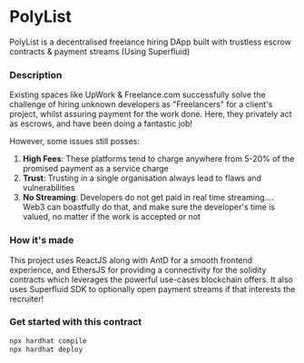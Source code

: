 # PolyList

PolyList is a decentralised freelance hiring DApp built with trustless escrow contracts & payment streams (Using Superfluid)

### Description
Existing spaces like UpWork & Freelance.com successfully solve the challenge of hiring unknown developers as "Freelancers" for a client's project, whilst assuring payment for the work done. Here, they privately act as escrows, and have been doing a fantastic job!

However, some issues still posses:
1) **High Fees**: These platforms tend to charge anywhere from 5-20% of the promised payment as a service charge
2) **Trust**: Trusting in a single organisation always lead to flaws and vulnerabilities
3) **No Streaming**: Developers do not get paid in real time streaming.... Web3 can boastfully do that, and make sure the developer's time is valued, no matter if the work is accepted or not 

### How it's made
This project uses ReactJS along with AntD for a smooth frontend experience, and EthersJS for providing a connectivity for the solidity contracts which leverages the powerful use-cases blockchain offers. It also uses Superfluid SDK to optionally open payment streams if that interests the recruiter!

### Get started with this contract
```bash
npx hardhat compile
npx hardhat deploy
```
